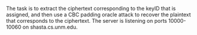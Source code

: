 The task is to extract the ciphertext corresponding to the keyID that is assigned, and then use a CBC padding oracle attack to recover the plaintext that corresponds to the ciphertext. The server is listening on ports 10000-10060 on shasta.cs.unm.edu.